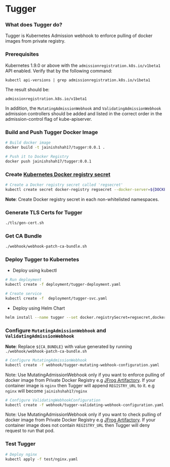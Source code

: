 # Tugger

### What does Tugger do?
Tugger is Kubernetes Admission webhook to enforce pulling of docker images from private registry.

### Prerequisites

Kubernetes 1.9.0 or above with the `admissionregistration.k8s.io/v1beta1` API enabled. Verify that by the following command:
```
kubectl api-versions | grep admissionregistration.k8s.io/v1beta1
```
The result should be:
```
admissionregistration.k8s.io/v1beta1
```

In addition, the `MutatingAdmissionWebhook` and `ValidatingAdmissionWebhook` admission controllers should be added and listed in the correct order in the admission-control flag of kube-apiserver.

### Build and Push Tugger Docker Image

```bash
# Build docker image
docker build -t jainishshah17/tugger:0.0.1 .

# Push it to Docker Registry
docker push jainishshah17/tugger:0.0.1
```

### Create [Kubernetes Docker registry secret](https://kubernetes.io/docs/tasks/configure-pod-container/pull-image-private-registry/)

```bash
# Create a Docker registry secret called 'regsecret'
kubectl create secret docker-registry regsecret --docker-server=${DOCKER_REGISTRY} --docker-username=${DOCKER_USER} --docker-password=${DOCKER_PASS} --docker-email=${DOCKER_EMAIL}
```

**Note**: Create Docker registry secret in each non-whitelisted namespaces.

### Generate TLS Certs for Tugger

```bash
./tls/gen-cert.sh
```

### Get CA Bundle

```bash
./webhook/webhook-patch-ca-bundle.sh
```

### Deploy Tugger to Kubernetes

* Deploy using kubectl
```bash
# Run deployment
kubectl create -f deployment/tugger-deployment.yaml

# Create service
kubectl create -f  deployment/tugger-svc.yaml
```

* Deploy using Helm Chart
```bash
helm install --name tugger --set docker.registrySecret=regsecret,docker.registryUrl=jainishshah17,whitelistNamespaces="kube-system,default"   chart/tugger/
```

### Configure `MutatingAdmissionWebhook` and `ValidatingAdmissionWebhook`

**Note**: Replace `${CA_BUNDLE}` with value generated by running `./webhook/webhook-patch-ca-bundle.sh`

```bash
# Configure MutatingAdmissionWebhook
kubectl create -f webhook/tugger-mutating-webhook-configuration.yaml 
```

Note: Use MutatingAdmissionWebhook only if you want to enforce pulling of docker image from Private Docker Registry e.g [JFrog Artifactory](https://jfrog.com/artifactory/).
If your container image is `nginx` then Tugger will append `REGISTRY_URL` to it. e.g `nginx` will become `jainishshah17/nginx`

```bash
# Configure ValidatingWebhookConfiguration
kubectl create -f webhook/tugger-validating-webhook-configuration.yaml 
```

Note: Use MutatingAdmissionWebhook only if you want to check pulling of docker image from Private Docker Registry e.g [JFrog Artifactory](https://jfrog.com/artifactory/).
If your container image does not contain `REGISTRY_URL` then Tugger will deny request to run that pod.

### Test Tugger

```bash
# Deploy nginx 
kubectl apply -f test/nginx.yaml 
```



